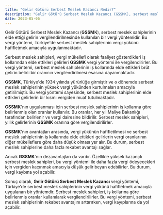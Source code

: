 ```yaml
---
title: "Gelir Götürü Serbest Meslek Kazancı Nedir?"
description: "Gelir Götürü Serbest Meslek Kazancı (GSSMK), serbest meslek sahiplerinin elde ettiği gelirin vergilendirilmesinde kullanılan bir vergi yöntemidir"
date: 2023-05-06
---
```


Gelir Götürü Serbest Meslek Kazancı (**GSSMK**), serbest meslek sahiplerinin elde ettiği gelirin vergilendirilmesinde
kullanılan bir vergi yöntemidir. Bu vergi yöntemi, Türkiye'de serbest meslek sahiplerinin vergi yükünü hafifletmek
amacıyla uygulanmaktadır.

Serbest meslek sahipleri, vergi mükellefi olarak faaliyet gösterdikleri iş kollarından elde ettikleri gelirleri **GSSMK**
vergi yöntemi ile vergilendirirler. Bu vergi yöntemi, serbest meslek sahiplerinin iş kollarında elde ettikleri brüt
gelirin belirli bir oranının vergilendirilmesi esasına dayanmaktadır.

**GSSMK**, Türkiye'de 1934 yılında yürürlüğe girmiştir ve o dönemde serbest meslek sahiplerinin yüksek vergi yükünden
kurtulmaları amacıyla getirilmiştir. Bu vergi yöntemi sayesinde, serbest meslek sahiplerinin elde ettikleri gelirlerin
bir kısmı vergiden muaf tutulmaktadır.

**GSSMK**'nın uygulanması için serbest meslek sahiplerinin iş kollarına göre belirlenmiş olan oranlar kullanılır. Bu
oranlar, her yıl Maliye Bakanlığı tarafından belirlenir ve vergi dairesine bildirilir. Serbest meslek sahipleri, yıllık
gelirlerinin **GSSMK** oranına göre vergilendirilirler.

**GSSMK**'nın avantajları arasında, vergi yükünün hafifletilmesi ve serbest meslek sahiplerinin iş kollarında elde
ettikleri gelirlerin vergi oranlarının diğer mükelleflere göre daha düşük olması yer alır. Bu durum, serbest meslek
sahiplerine daha fazla rekabet avantajı sağlar.

Ancak **GSSMK**'nın dezavantajları da vardır. Özellikle yüksek kazançlı serbest meslek sahipleri, bu vergi yöntemi ile
daha fazla vergi ödeyecekleri için vergiden kaçınmak amacıyla düşük gelir beyan edebilirler. Bu durum, vergi kaybına yol
açabilir.

Sonuç olarak, **Gelir Götürü Serbest Meslek Kazancı** vergi yöntemi, Türkiye'de serbest meslek sahiplerinin vergi yükünü
hafifletmek amacıyla uygulanan bir yöntemdir. Serbest meslek sahipleri, iş kollarına göre belirlenmiş oranlar
kullanılarak vergilendirilirler. Bu vergi yöntemi, serbest meslek sahiplerinin rekabet avantajını arttırırken, vergi
kayıplarına da yol açabilir.

